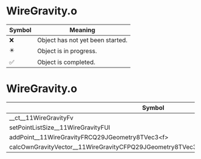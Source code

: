 # WireGravity.o
| Symbol | Meaning 
| ------------- | ------------- 
| :x: | Object has not yet been started. 
| :eight_pointed_black_star: | Object is in progress. 
| :white_check_mark: | Object is completed. 


# WireGravity.o
| Symbol | Decompiled? |
| ------------- | ------------- |
| __ct__11WireGravityFv | :white_check_mark: |
| setPointListSize__11WireGravityFUl | :white_check_mark: |
| addPoint__11WireGravityFRCQ29JGeometry8TVec3&lt;f&gt; | :white_check_mark: |
| calcOwnGravityVector__11WireGravityCFPQ29JGeometry8TVec3&lt;f&gt;PfRCQ29JGeometry8TVec3&lt;f&gt; | :x: |
